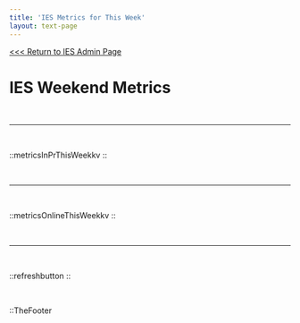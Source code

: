 ```yaml
---
title: 'IES Metrics for This Week'
layout: text-page
---
```

[<<< Return to IES Admin Page](/iesadmin)
<div class="topgrid">
<div>
<h1> IES Weekend Metrics </h1>
<br>
</div>
</div>

---

<br>

::metricsInPrThisWeekkv
::

<br>  

---


<br>


::metricsOnlineThisWeekkv
::

<br>

---

<br>

::refreshbutton
::

<br>

::TheFooter